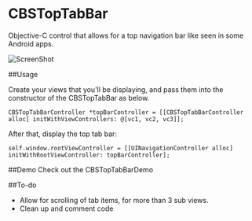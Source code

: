 CBSTopTabBar
===========

Objective-C control that allows for a top navigation bar like seen in some Android apps.

![ScreenShot](http://i.imgur.com/oUBHFvh.gif)

##Usage

Create your views that you'll be displaying, and pass them into the constructor of the CBSTopTabBar as below.

`CBSTopTabBarController *topBarController = [[CBSTopTabBarController alloc] initWithViewControllers: @[vc1, vc2, vc3]];`

After that, display the top tab bar:

`self.window.rootViewController = [[UINavigationController alloc] initWithRootViewController: topBarController];`

##Demo
Check out the CBSTopTabBarDemo

##To-do

- Allow for scrolling of tab items, for more than 3 sub views.
- Clean up and comment code